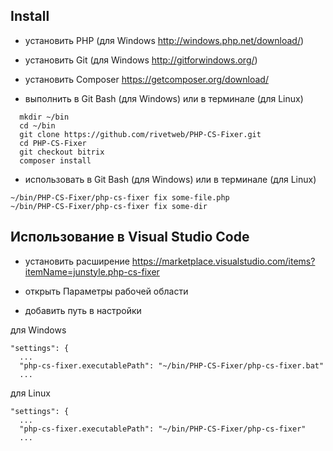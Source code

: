 
## Install

- установить PHP (для Windows http://windows.php.net/download/)
- установить Git (для Windows http://gitforwindows.org/)

- установить Composer https://getcomposer.org/download/

- выполнить в Git Bash (для Windows) или в терминале (для Linux)
```
  mkdir ~/bin
  cd ~/bin
  git clone https://github.com/rivetweb/PHP-CS-Fixer.git
  cd PHP-CS-Fixer
  git checkout bitrix
  composer install
```

- использовать в Git Bash (для Windows) или в терминале (для Linux)
```
~/bin/PHP-CS-Fixer/php-cs-fixer fix some-file.php
~/bin/PHP-CS-Fixer/php-cs-fixer fix some-dir
```

## Использование в Visual Studio Code

- установить расширение https://marketplace.visualstudio.com/items?itemName=junstyle.php-cs-fixer

- открыть Параметры рабочей области

- добавить путь в настройки

для Windows
```
"settings": {
  ...
  "php-cs-fixer.executablePath": "~/bin/PHP-CS-Fixer/php-cs-fixer.bat"
  ...
```

для Linux
```
"settings": {
  ...
  "php-cs-fixer.executablePath": "~/bin/PHP-CS-Fixer/php-cs-fixer"
  ...
```
